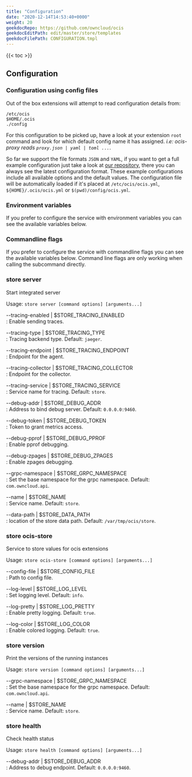 ```yaml
---
title: "Configuration"
date: "2020-12-14T14:53:40+0000"
weight: 20
geekdocRepo: https://github.com/owncloud/ocis
geekdocEditPath: edit/master/store/templates
geekdocFilePath: CONFIGURATION.tmpl
---
```


{{< toc >}}

## Configuration

### Configuration using config files

Out of the box extensions will attempt to read configuration details from:

```console
/etc/ocis
$HOME/.ocis
./config
```

For this configuration to be picked up, have a look at your extension `root` command and look for which default config name it has assigned. *i.e: ocis-proxy reads `proxy.json | yaml | toml ...`*.

So far we support the file formats `JSON` and `YAML`, if you want to get a full example configuration just take a look at [our repository](https://github.com/owncloud/ocis/tree/master/config), there you can always see the latest configuration format. These example configurations include all available options and the default values. The configuration file will be automatically loaded if it's placed at `/etc/ocis/ocis.yml`, `${HOME}/.ocis/ocis.yml` or `$(pwd)/config/ocis.yml`.

### Environment variables

If you prefer to configure the service with environment variables you can see the available variables below.

### Commandline flags

If you prefer to configure the service with commandline flags you can see the available variables below. Command line flags are only working when calling the subcommand directly.

### store server

Start integrated server

Usage: `store server [command options] [arguments...]`

--tracing-enabled | $STORE_TRACING_ENABLED  
: Enable sending traces.

--tracing-type | $STORE_TRACING_TYPE  
: Tracing backend type. Default: `jaeger`.

--tracing-endpoint | $STORE_TRACING_ENDPOINT  
: Endpoint for the agent.

--tracing-collector | $STORE_TRACING_COLLECTOR  
: Endpoint for the collector.

--tracing-service | $STORE_TRACING_SERVICE  
: Service name for tracing. Default: `store`.

--debug-addr | $STORE_DEBUG_ADDR  
: Address to bind debug server. Default: `0.0.0.0:9460`.

--debug-token | $STORE_DEBUG_TOKEN  
: Token to grant metrics access.

--debug-pprof | $STORE_DEBUG_PPROF  
: Enable pprof debugging.

--debug-zpages | $STORE_DEBUG_ZPAGES  
: Enable zpages debugging.

--grpc-namespace | $STORE_GRPC_NAMESPACE  
: Set the base namespace for the grpc namespace. Default: `com.owncloud.api`.

--name | $STORE_NAME  
: Service name. Default: `store`.

--data-path | $STORE_DATA_PATH  
: location of the store data path. Default: `/var/tmp/ocis/store`.

### store ocis-store

Service to store values for ocis extensions

Usage: `store ocis-store [command options] [arguments...]`

--config-file | $STORE_CONFIG_FILE  
: Path to config file.

--log-level | $STORE_LOG_LEVEL  
: Set logging level. Default: `info`.

--log-pretty | $STORE_LOG_PRETTY  
: Enable pretty logging. Default: `true`.

--log-color | $STORE_LOG_COLOR  
: Enable colored logging. Default: `true`.

### store version

Print the versions of the running instances

Usage: `store version [command options] [arguments...]`

--grpc-namespace | $STORE_GRPC_NAMESPACE  
: Set the base namespace for the grpc namespace. Default: `com.owncloud.api`.

--name | $STORE_NAME  
: Service name. Default: `store`.

### store health

Check health status

Usage: `store health [command options] [arguments...]`

--debug-addr | $STORE_DEBUG_ADDR  
: Address to debug endpoint. Default: `0.0.0.0:9460`.

